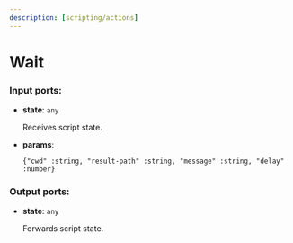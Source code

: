 ```yaml
---
description: [scripting/actions]
---
```


# Wait

### Input ports:

* __state__: ` any `

    Receives script state.


* __params__: 
    ```
    {"cwd" :string, "result-path" :string, "message" :string, "delay" :number}
    ```

### Output ports:

* __state__: ` any `

    Forwards script state.

